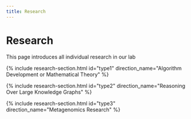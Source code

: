 ```yaml
---
title: Research
---
```


# <i class="fas fa-microscope"></i>Research
This page introduces all individual research in our lab 

<!-- section break -->


{%
  include research-section.html
  id="type1"
  direction_name="Algorithm Development or Mathematical Theory"
%}

<!-- section break -->


{%
  include research-section.html
  id="type2"
  direction_name="Reasoning Over Large Knowledge Graphs"
%}

<!-- section break -->


{%
  include research-section.html
  id="type3"
  direction_name="Metagenomics Research"
%}